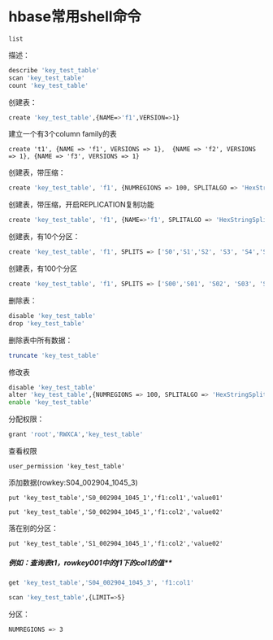 # hbase常用shell命令





```
list
```

描述：

```sh
describe 'key_test_table'
scan 'key_test_table'
count 'key_test_table'
```

创建表：

```sh
create 'key_test_table',{NAME=>'f1',VERSION=>1}
```

建立一个有3个column family的表

```shell
create 't1', {NAME => 'f1', VERSIONS => 1},  {NAME => 'f2', VERSIONS => 1}, {NAME => 'f3', VERSIONS => 1}
```



创建表，带压缩：

```sh
create 'key_test_table', 'f1', {NUMREGIONS => 100, SPLITALGO => 'HexStringSplit'}
```

创建表，带压缩，开启REPLICATION复制功能

```sh
create 'key_test_table', 'f1', {NAME=>'f1', SPLITALGO => 'HexStringSplit', REPLICATION_SCOPE =>1}, SPLITS => ['S0','S1','S2', 'S3', 'S4','S5','S6','S7','S8','S9']
```

创建表，有10个分区：

```sh
create 'key_test_table', 'f1', SPLITS => ['S0','S1','S2', 'S3', 'S4','S5','S6','S7','S8','S9']
```

创建表，有100个分区

```sh
create 'key_test_table', 'f1', SPLITS => ['S00','S01', 'S02', 'S03', 'S04','S05','S06','S07','S08','S09','S10','S11', 'S12', 'S13', 'S14','S15','S16','S17','S18','S19','S20','S21','S22', 'S23', 'S24','S25','S26','S27','S28','S29','S30','S31', 'S32', 'S33', 'S34','S35','S36','S37','S38','S39','S40','S41', 'S42', 'S43', 'S44','S45','S46','S47','S48','S49','S50','S51','S52', 'S53', 'S54','S55','S56','S57','S58','S59','S60','S61', 'S62', 'S63', 'S64','S65','S66','S67','S68','S69','S70','S71', 'S72', 'S73', 'S74','S75','S76','S77','S78','S79','S80','S81','S82', 'S83', 'S84','S85','S86','S87','S88','S89','S90','S91', 'S92', 'S93', 'S94','S95','S96','S97','S98','S99']
```



删除表：

```sh
disable 'key_test_table'
drop 'key_test_table'
```

删除表中所有数据：

```sh
truncate 'key_test_table'
```

修改表

```sh
disable 'key_test_table'
alter 'key_test_table',{NUMREGIONS => 100, SPLITALGO => 'HexStringSplit',REPLICATION_SCOPE =>1}
enable 'key_test_table'
```



分配权限：

```sh
grant 'root','RWXCA','key_test_table'
```

查看权限

```shell
user_permission 'key_test_table'
```



添加数据(rowkey:S04_002904_1045_3)

```shell
put 'key_test_table','S0_002904_1045_1','f1:col1','value01'
```

```shell
put 'key_test_table','S0_002904_1045_1','f1:col2','value02'
```

落在别的分区：

```shell
put 'key_test_table','S1_002904_1045_1','f1:col2','value02'
```



##### 例如：查询表t1，rowkey001中的f1下的col1的值**

```sh
get 'key_test_table','S04_002904_1045_3', 'f1:col1'
```

```sh
scan 'key_test_table',{LIMIT=>5}
```

分区：

```sh
NUMREGIONS => 3
```

